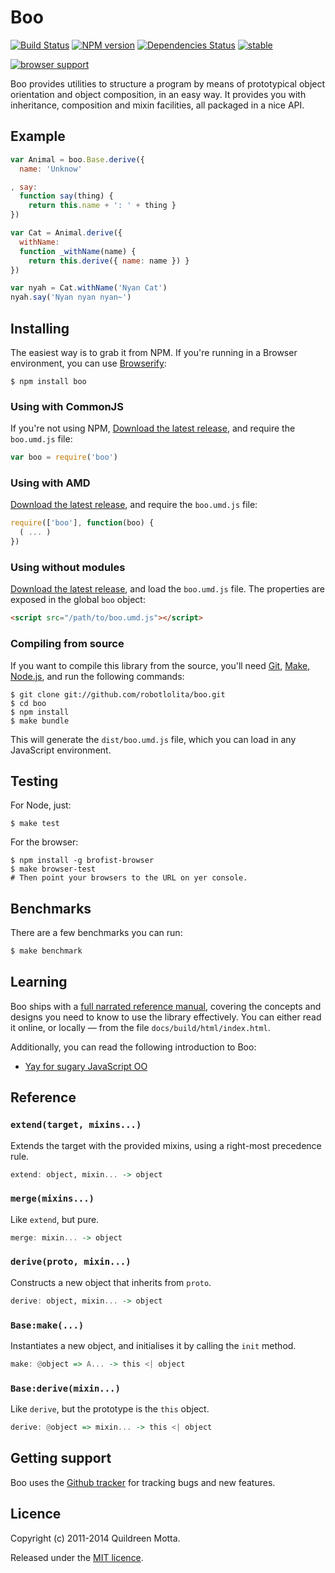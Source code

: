 Boo
===

[![Build Status](https://secure.travis-ci.org/robotlolita/boo.png?branch=master)](https://travis-ci.org/robotlolita/boo)
[![NPM version](https://badge.fury.io/js/boo.png)](http://badge.fury.io/js/boo)
[![Dependencies Status](https://david-dm.org/robotlolita/boo.png)](https://david-dm.org/robotlolita/boo)
[![stable](http://hughsk.github.io/stability-badges/dist/stable.svg)](http://github.com/hughsk/stability-badges)

[![browser support](https://ci.testling.com/robotlolita/boo.png)](http://ci.testling.com/robotlolita/boo)

Boo provides utilities to structure a program by means of prototypical
object orientation and object composition, in an easy way. It provides
you with inheritance, composition and mixin facilities, all packaged in
a nice API.


## Example

```js
var Animal = boo.Base.derive({
  name: 'Unknow'

, say:
  function say(thing) {
    return this.name + ': ' + thing }
})

var Cat = Animal.derive({
  withName:
  function _withName(name) {
    return this.derive({ name: name }) }
})

var nyah = Cat.withName('Nyan Cat')
nyah.say('Nyan nyan nyan~')
```

## Installing

The easiest way is to grab it from NPM. If you're running in a Browser
environment, you can use [Browserify][]:

    $ npm install boo


### Using with CommonJS

If you're not using NPM, [Download the latest release][release], and require
the `boo.umd.js` file:

```js
var boo = require('boo')
```


### Using with AMD

[Download the latest release][release], and require the `boo.umd.js`
file:

```js
require(['boo'], function(boo) {
  ( ... )
})
```


### Using without modules

[Download the latest release][release], and load the `boo.umd.js`
file. The properties are exposed in the global `boo` object:

```html
<script src="/path/to/boo.umd.js"></script>
```


### Compiling from source

If you want to compile this library from the source, you'll need [Git][],
[Make][], [Node.js][], and run the following commands:

    $ git clone git://github.com/robotlolita/boo.git
    $ cd boo
    $ npm install
    $ make bundle

This will generate the `dist/boo.umd.js` file, which you can load in
any JavaScript environment.


## Testing

For Node, just:

    $ make test
    
    
For the browser:

    $ npm install -g brofist-browser
    $ make browser-test
    # Then point your browsers to the URL on yer console.


## Benchmarks

There are a few benchmarks you can run:

```bash
$ make benchmark
```


## Learning

Boo ships with a [full narrated reference manual][ref], covering the
concepts and designs you need to know to use the library effectively.
You can either read it online, or locally — from the file 
`docs/build/html/index.html`. 

Additionally, you can read the following introduction to Boo:

- [Yay for sugary JavaScript OO][intro]


[ref]: http://boo.readthedocs.org/
[intro]: http://robotlolita.github.io/2011/11/19/for-sugary-object-oriented-js.html


Reference
---------

### `extend(target, mixins...)`

Extends the target with the provided mixins, using a right-most precedence
rule.

```hs
extend: object, mixin... -> object
```

### `merge(mixins...)`

Like `extend`, but pure.

```hs
merge: mixin... -> object
```

### `derive(proto, mixin...)`

Constructs a new object that inherits from `proto`.

```hs
derive: object, mixin... -> object
```

### `Base:make(...)`

Instantiates a new object, and initialises it by calling the `init` method.

```hs
make: @object => A... -> this <| object
```

### `Base:derive(mixin...)`

Like `derive`, but the prototype is the `this` object.

```hs
derive: @object => mixin... -> this <| object
```


Getting support
---------------

Boo uses the [Github tracker][] for tracking bugs and new features.

[Github tracker]: https://github.com/robotlolita/boo/issues


Licence
-------

Copyright (c) 2011-2014 Quildreen Motta.

Released under the [MIT licence](https://github.com/robotlolita/boo/blob/master/LICENCE).



[Browserify]: http://browserify.org/
[Git]: http://git-scm.com/
[Make]: http://www.gnu.org/software/make/
[Node.js]: http://nodejs.org/
[es5-shim]: https://github.com/kriskowal/es5-shim
<!-- [release: https://github.com/robotlolita/boo/releases/download/v$VERSION/boo-$VERSION.tar.gz] -->
[release]: https://github.com/robotlolita/boo/releases/download/v2.0.0/boo-1.0.2.tar.gz
<!-- [/release] -->

